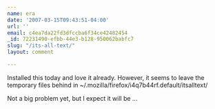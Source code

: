 ```yaml
---
name: era
date: '2007-03-15T09:43:51-04:00'
url: ''
email: c4ea7da22fd3dfccba6f34ce42482454
_id: 72231490-efbb-44e3-b128-950062babfc7
slug: "/its-all-text/"
layout: comment

---
```


Installed this today and love it already. However, it seems to leave the temporary files behind in ~/.mozilla/firefox/i4q7b44rf.default/itsalltext/

Not a big problem yet, but I expect it will be ...
